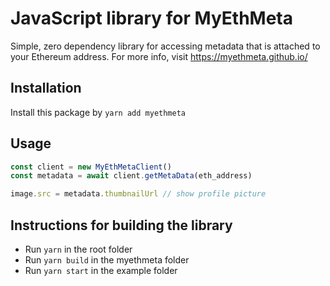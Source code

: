# JavaScript library for MyEthMeta

Simple, zero dependency library for accessing metadata that is attached to your Ethereum address. 
For more info, visit https://myethmeta.github.io/

## Installation

Install this package by `yarn add myethmeta`

## Usage

```javascript
const client = new MyEthMetaClient()
const metadata = await client.getMetaData(eth_address)

image.src = metadata.thumbnailUrl // show profile picture
```

## Instructions for building the library

- Run `yarn` in the root folder
- Run `yarn build` in the myethmeta folder
- Run `yarn start` in the example folder

